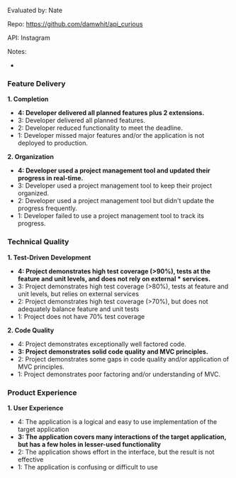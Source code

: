 Evaluated by: Nate

Repo: https://github.com/damwhit/api_curious

API: Instagram

Notes:

- 

### Feature Delivery

**1. Completion**

* **4: Developer delivered all planned features plus 2 extensions.**
* 3: Developer delivered all planned features.
* 2: Developer reduced functionality to meet the deadline.
* 1: Developer missed major features and/or the application is not deployed to production.

**2. Organization**

* **4: Developer used a project management tool and updated their progress in real-time.**
* 3: Developer used a project management tool to keep their project organized.
* 2: Developer used a project management tool but didn't update the progress frequently.
* 1: Developer failed to use a project management tool to track its progress.

### Technical Quality

**1. Test-Driven Development**

* **4: Project demonstrates high test coverage (>90%), tests at the feature and unit levels, and does not rely on external * services.**
* 3: Project demonstrates high test coverage (>80%), tests at feature and unit levels, but relies on external services
* 2: Project demonstrates high test coverage (>70%), but does not adequately balance feature and unit tests
* 1: Project does not have 70% test coverage

**2. Code Quality**

* 4: Project demonstrates exceptionally well factored code.
* **3: Project demonstrates solid code quality and MVC principles.**
* 2: Project demonstrates some gaps in code quality and/or application of MVC principles.
* 1: Project demonstrates poor factoring and/or understanding of MVC.

### Product Experience

**1. User Experience**

* 4: The application is a logical and easy to use implementation of the target application
* **3: The application covers many interactions of the target application, but has a few holes in lesser-used functionality**
* 2: The application shows effort in the interface, but the result is not effective
* 1: The application is confusing or difficult to use
